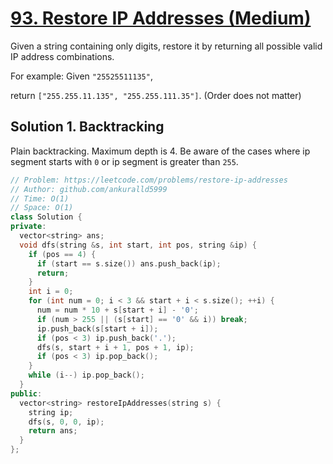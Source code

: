 # [93. Restore IP Addresses (Medium)](https://leetcode.com/problems/restore-ip-addresses)

Given a string containing only digits, restore it by returning all possible valid IP address combinations.

For example:
Given `"25525511135"`,

return `["255.255.11.135", "255.255.111.35"]`. (Order does not matter)

## Solution 1. Backtracking

Plain backtracking. Maximum depth is 4. Be aware of the cases where ip segment starts with `0` or ip segment is greater than `255`.

```cpp
// Problem: https://leetcode.com/problems/restore-ip-addresses
// Author: github.com/ankuralld5999
// Time: O(1)
// Space: O(1)
class Solution {
private:
  vector<string> ans;
  void dfs(string &s, int start, int pos, string &ip) {
    if (pos == 4) {
      if (start == s.size()) ans.push_back(ip);
      return;
    }
    int i = 0;
    for (int num = 0; i < 3 && start + i < s.size(); ++i) {
      num = num * 10 + s[start + i] - '0';
      if (num > 255 || (s[start] == '0' && i)) break;
      ip.push_back(s[start + i]);
      if (pos < 3) ip.push_back('.');
      dfs(s, start + i + 1, pos + 1, ip);
      if (pos < 3) ip.pop_back();
    }
    while (i--) ip.pop_back();
  }
public:
  vector<string> restoreIpAddresses(string s) {
    string ip;
    dfs(s, 0, 0, ip);
    return ans;
  }
};
```

